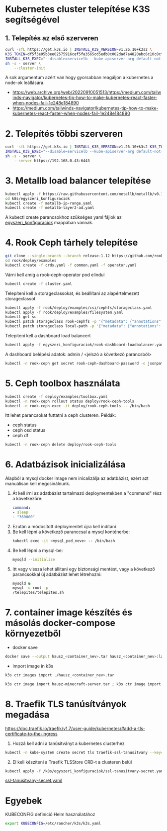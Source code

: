 # Kubernetes cluster telepítése K3S segítségével

## 1. Telepítés az első szerveren

```bash
curl -sfL https://get.k3s.io | INSTALL_K3S_VERSION=v1.26.10+k3s2 \
K3S_TOKEN=df5f3e05b3ee02575916cef5fa3565cd5edb0c002dad7a4820abc6c10c8cfd10 \
INSTALL_K3S_EXEC="--disable=servicelb --kube-apiserver-arg default-not-ready-toleration-seconds=60 --kube-apiserver-arg default-unreachable-toleration-seconds=60 --kube-controller-arg node-monitor-period=10s --kube-controller-arg pod-eviction-timeout=20s --kube-controller-arg node-monitor-grace-period=30s --kubelet-arg node-status-update-frequency=3s" \
sh -s - server \
    --cluster-init
```
A sok argumentum azért van hogy gyorsabban reagáljon a kubernetes a node-ok leállására.
- https://web.archive.org/web/20220910051513/https://medium.com/tailwinds-navigator/kubernetes-tip-how-to-make-kubernetes-react-faster-when-nodes-fail-1e248e184890
- https://medium.com/tailwinds-navigator/kubernetes-tip-how-to-make-kubernetes-react-faster-when-nodes-fail-1e248e184890

# 2. Telepítés többi szerveren

```bash
curl -sfL https://get.k3s.io | INSTALL_K3S_VERSION=v1.26.10+k3s2 K3S_TOKEN=df5f3e05b3ee02575916cef5fa3565cd5edb0c002dad7a4820abc6c10c8cfd10 \
INSTALL_K3S_EXEC="--disable=servicelb --kube-apiserver-arg default-not-ready-toleration-seconds=60 --kube-apiserver-arg default-unreachable-toleration-seconds=60 --kube-controller-arg node-monitor-period=10s --kube-controller-arg pod-eviction-timeout=20s --kube-controller-arg node-monitor-grace-period=30s --kubelet-arg node-status-update-frequency=3s" \
sh -s - server \
    --server https://192.168.0.43:6443
```

# 3. Metallb load balancer telepítése

```bash
kubectl apply -f https://raw.githubusercontent.com/metallb/metallb/v0.13.12/config/manifests/metallb-native.yaml
cd k8s/egyszeri_konfiguraciok
kubectl create -f metallb-ip-range.yaml
kubectl create -f metallb-layer2-ad.yaml
```

A kubectl create parancsokhoz szükséges yaml fájlok az [egyszeri_konfiguraciok](egyszeri_konfiguraciok) mappában vannak.

# 4. Rook Ceph tárhely telepítése

```bash
git clone --single-branch --branch release-1.12 https://github.com/rook/rook.git
cd rook/deploy/examples
kubectl create -f crds.yaml -f common.yaml -f operator.yaml
```

Várni kell amíg a rook-ceph-operator pod elindul

```bash
kubectl create -f cluster.yaml
```

Telepíteni kell a storageclassokat, és beállítani az alapértelmezett storageclassot

```bash
kubectl apply -f rook/deploy/examples/csi/cephfs/storageclass.yaml
kubectl apply -f rook/deploy/examples/filesystem.yaml
kubectl get sc
kubectl patch storageclass rook-cephfs -p '{"metadata": {"annotations":{"storageclass.kubernetes.io/is-default-class":"true"}}}'
kubectl patch storageclass local-path -p '{"metadata": {"annotations":{"storageclass.kubernetes.io/is-default-class":"false"}}}'
```

Telepíteni kell a dashboard load balancert

```bash
kubectl apply -f egyszeri_konfiguraciok/rook-dashboard-loadbalancer.yaml
```

A dashboard belépési adatok: admin / <jelszó a következő parancsból>

```bash
kubectl -n rook-ceph get secret rook-ceph-dashboard-password -o jsonpath="{['data']['password']}" | base64 --decode && echo
```

# 5. Ceph toolbox használata

```bash
kubectl create -f deploy/examples/toolbox.yaml
kubectl -n rook-ceph rollout status deploy/rook-ceph-tools
kubectl -n rook-ceph exec -it deploy/rook-ceph-tools -- /bin/bash
```

Itt lehet parancsokat futtatni a ceph clusteren.
Példák:
- ceph status
- ceph osd status
- ceph df

```bash
kubectl -n rook-ceph delete deploy/rook-ceph-tools
```

# 6. Adatbázisok inicializálása

Alapból a mysql docker image nem inicalizálja az adatbázist, ezért azt manuálisan kell megcsinálnunk.
1.  Át kell írni az adatbázist tartalmazó deploymentekben a "command" rész a következőre:
    ```yaml
    command:
    - sleep
    - "360000"
    ```
2. Ezután a módosított deploymentet újra kell indítani
3. Be kell lépni a következő paranccsal a mysql konténerbe:
    ```bash
    kubectl exec -it <mysql_pod_neve> -- /bin/bash
    ```
4. Be kell lépni a mysql-be:
    ```bash
    mysqld --initialize
    ```
5. Itt vagy vissza lehet állítani egy biztonsági mentést, vagy a következő parancsokkal új adatbázist lehet létrehozni:
    ```bash
    mysqld &
    mysql -u root -p
    /telepites/telepites.sh
    ```

# 7. container image készítés és másolás docker-compose környezetből

- docker save
```bash
docker save --output hausz_<container_nev>.tar hausz_<container_nev>:latest
```
- Import image in k3s
```bash
k3s ctr images import ./hausz_<container_nev>.tar

k3s ctr image import hausz-minecraft-server.tar ; k3s ctr image import hausz-navidrome.tar ; k3s ctr image import hausz-teamspeak.tar ; k3s ctr image import hausz-teamspeak_adatbazis.tar ; k3s ctr image import hausz-torrent-tracker.tar ; k3s ctr image import hausz-vaultwarden.tar ; k3s ctr image import hausz-webszerver.tar ; k3s ctr image import hausz-adatbazis.tar ; k3s ctr image import hausz-karbantarto.tar
```

# 8. Traefik TLS tanúsítványok megadása

https://doc.traefik.io/traefik/v1.7/user-guide/kubernetes/#add-a-tls-certificate-to-the-ingress

1. Hozzá kell adni a tanúsítványt a kubernetes clusterhez
```bash
kubectl -n kube-system create secret tls traefik-ssl-tanusitvany --key=privkey.pem --cert=fullchain.pem
```

2. El kell készíteni a Traefik TLSStore CRD-t a clusteren belül
```bash
kubectl apply -f /k8s/egyszeri_konfiguraciok/ssl-tanusitvany-secret.yaml
```

[ssl-tanusitvany-secret.yaml](/k8s/egyszeri_konfiguraciok/ssl-tanusitvany-secret.yaml)

# Egyebek

KUBECONFIG definíció Helm használatához

```bash
export KUBECONFIG=/etc/rancher/k3s/k3s.yaml
```